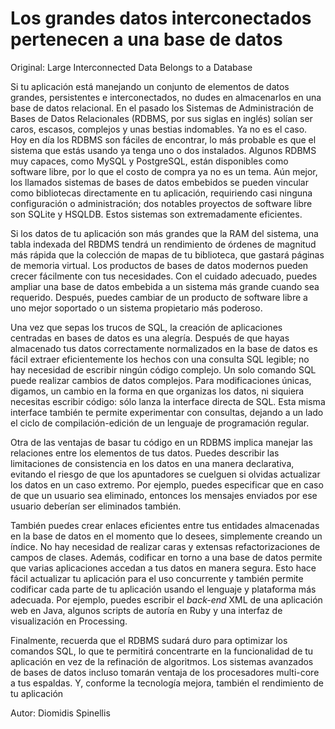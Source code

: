 # Los grandes datos interconectados pertenecen a una base de datos

Original: Large Interconnected Data Belongs to a Database

Si tu aplicación está manejando un conjunto de elementos de datos
grandes, persistentes e interconectados, no dudes en almacenarlos en una
base de datos relacional. En el pasado los Sistemas de Administración de
Bases de Datos Relacionales (RDBMS, por sus siglas en inglés) solían ser
caros, escasos, complejos y unas bestias indomables. Ya no es el caso.
Hoy en día los RDBMS son fáciles de encontrar, lo más probable es que el
sistema que estás usando ya tenga uno o dos instalados. Algunos RDBMS
muy capaces, como MySQL y PostgreSQL, están disponibles como software
libre, por lo que el costo de compra ya no es un tema. Aún mejor, los
llamados sistemas de bases de datos embebidos se pueden vincular como
bibliotecas directamente en tu aplicación, requiriendo casi ninguna
configuración o administración; dos notables proyectos de software libre
son SQLite y HSQLDB. Estos sistemas son extremadamente eficientes.

Si los datos de tu aplicación son más grandes que la RAM del sistema,
una tabla indexada del RBDMS tendrá un rendimiento de órdenes de
magnitud más rápida que la colección de mapas de tu biblioteca, que
gastará páginas de memoria virtual. Los productos de bases de datos
modernos pueden crecer fácilmente con tus necesidades. Con el cuidado
adecuado, puedes ampliar una base de datos embebida a un sistema más
grande cuando sea requerido. Después, puedes cambiar de un producto de
software libre a uno mejor soportado o un sistema propietario más
poderoso.

Una vez que sepas los trucos de SQL, la creación de aplicaciones
centradas en bases de datos es una alegría. Después de que hayas
almacenado tus datos correctamente normalizados en la base de datos es
fácil extraer eficientemente los hechos con una consulta SQL legible; no
hay necesidad de escribir ningún código complejo. Un solo comando SQL
puede realizar cambios de datos complejos. Para modificaciones únicas,
digamos, un cambio en la forma en que organizas los datos, ni siquiera
necesitas escribir código: sólo lanza la interface directa de SQL. Esta
misma interface también te permite experimentar con consultas, dejando a
un lado el ciclo de compilación-edición de un lenguaje de programación
regular.

Otra de las ventajas de basar tu código en un RDBMS implica manejar las
relaciones entre los elementos de tus datos. Puedes describir las
limitaciones de consistencia en los datos en una manera declarativa,
evitando el riesgo de que los apuntadores se cuelguen si olvidas
actualizar los datos en un caso extremo. Por ejemplo, puedes especificar
que en caso de que un usuario sea eliminado, entonces los mensajes
enviados por ese usuario deberían ser eliminados también.

También puedes crear enlaces eficientes entre tus entidades almacenadas
en la base de datos en el momento que lo desees, simplemente creando un
índice. No hay necesidad de realizar caras y extensas refactorizaciones
de campos de clases. Además, codificar en torno a una base de datos
permite que varias aplicaciones accedan a tus datos en manera segura.
Esto hace fácil actualizar tu aplicación para el uso concurrente y
también permite codificar cada parte de tu aplicación usando el lenguaje
y plataforma más adecuada. Por ejemplo, puedes escribir el _back-end_
XML de una aplicación web en Java, algunos scripts de autoría en Ruby y
una interfaz de visualización en Processing.

Finalmente, recuerda que el RDBMS sudará duro para optimizar los
comandos SQL, lo que te permitirá concentrarte en la funcionalidad de tu
aplicación en vez de la refinación de algoritmos. Los sistemas avanzados
de bases de datos incluso tomarán ventaja de los procesadores multi-core
a tus espaldas. Y, conforme la tecnología mejora, también el rendimiento
de tu aplicación

Autor: Diomidis Spinellis